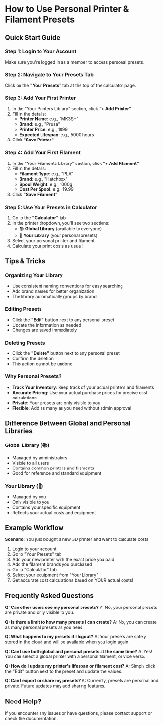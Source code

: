 # How to Use Personal Printer & Filament Presets

## Quick Start Guide

### Step 1: Login to Your Account
Make sure you're logged in as a member to access personal presets.

### Step 2: Navigate to Your Presets Tab
Click on the **"Your Presets"** tab at the top of the calculator page.

### Step 3: Add Your First Printer
1. In the "Your Printers Library" section, click **"+ Add Printer"**
2. Fill in the details:
   - **Printer Name**: e.g., "MK3S+"
   - **Brand**: e.g., "Prusa"
   - **Printer Price**: e.g., 1099
   - **Expected Lifespan**: e.g., 5000 hours
3. Click **"Save Printer"**

### Step 4: Add Your First Filament
1. In the "Your Filaments Library" section, click **"+ Add Filament"**
2. Fill in the details:
   - **Filament Type**: e.g., "PLA"
   - **Brand**: e.g., "Hatchbox"
   - **Spool Weight**: e.g., 1000g
   - **Cost Per Spool**: e.g., 19.99
3. Click **"Save Filament"**

### Step 5: Use Your Presets in Calculator
1. Go to the **"Calculator"** tab
2. In the printer dropdown, you'll see two sections:
   - 📚 **Global Library** (available to everyone)
   - 👤 **Your Library** (your personal presets)
3. Select your personal printer and filament
4. Calculate your print costs as usual!

## Tips & Tricks

### Organizing Your Library
- Use consistent naming conventions for easy searching
- Add brand names for better organization
- The library automatically groups by brand

### Editing Presets
- Click the **"Edit"** button next to any personal preset
- Update the information as needed
- Changes are saved immediately

### Deleting Presets
- Click the **"Delete"** button next to any personal preset
- Confirm the deletion
- This action cannot be undone

### Why Personal Presets?
- **Track Your Inventory**: Keep track of your actual printers and filaments
- **Accurate Pricing**: Use your actual purchase prices for precise cost calculations
- **Private**: Your presets are only visible to you
- **Flexible**: Add as many as you need without admin approval

## Difference Between Global and Personal Libraries

### Global Library (📚)
- Managed by administrators
- Visible to all users
- Contains common printers and filaments
- Good for reference and standard equipment

### Your Library (👤)
- Managed by you
- Only visible to you
- Contains your specific equipment
- Reflects your actual costs and equipment

## Example Workflow

**Scenario**: You just bought a new 3D printer and want to calculate costs

1. Login to your account
2. Go to "Your Presets" tab
3. Add your new printer with the exact price you paid
4. Add the filament brands you purchased
5. Go to "Calculator" tab
6. Select your equipment from "Your Library"
7. Get accurate cost calculations based on YOUR actual costs!

## Frequently Asked Questions

**Q: Can other users see my personal presets?**
A: No, your personal presets are private and only visible to you.

**Q: Is there a limit to how many presets I can create?**
A: No, you can create as many personal presets as you need.

**Q: What happens to my presets if I logout?**
A: Your presets are safely stored in the cloud and will be available when you login again.

**Q: Can I use both global and personal presets at the same time?**
A: Yes! You can select a global printer with a personal filament, or vice versa.

**Q: How do I update my printer's lifespan or filament cost?**
A: Simply click the "Edit" button next to the preset and update the values.

**Q: Can I export or share my presets?**
A: Currently, presets are personal and private. Future updates may add sharing features.

## Need Help?
If you encounter any issues or have questions, please contact support or check the documentation.
